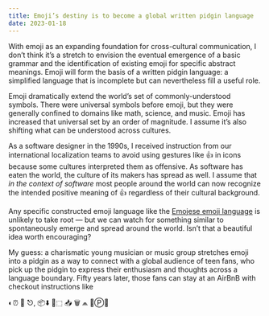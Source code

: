 ```yaml
---
title: Emoji’s destiny is to become a global written pidgin language
date: 2023-01-18
---
```


With emoji as an expanding foundation for cross-cultural communication, I don’t think it’s a stretch to envision the eventual emergence of a basic grammar and the identification of existing emoji for specific abstract meanings. Emoji will form the basis of a written pidgin language: a simplified language that is incomplete but can nevertheless fill a useful role.

Emoji dramatically extend the world’s set of commonly-understood symbols. There were universal symbols before emoji, but they were generally confined to domains like math, science, and music. Emoji has increased that universal set by an order of magnitude. I assume it’s also shifting what can be understood across cultures.

As a software designer in the 1990s, I received instruction from our international localization teams to avoid using gestures like 👍 in icons because some cultures interpreted them as offensive. As software has eaten the world, the culture of its makers has spread as well. I assume that _in the context of software_ most people around the world can now recognize the intended positive meaning of 👍 regardless of their cultural background.

Any specific constructed emoji language like the [Emojese emoji language](https://emojese.org) is unlikely to take root — but we can watch for something similar to spontaneously emerge and spread around the world. Isn’t that a beautiful idea worth encouraging?

My guess: a charismatic young musician or music group stretches emoji into a pidgin as a way to connect with a global audience of teen fans, who pick up the pidgin to express their enthusiasm and thoughts across a language boundary. Fifty years later, those fans can stay at an AirBnB with checkout instructions like

◐⏰ 🫵 ⎋, 📦⬇️ 🚮⬚ 📥 🗑️ ⩕ 🚗Ⓟ📍
